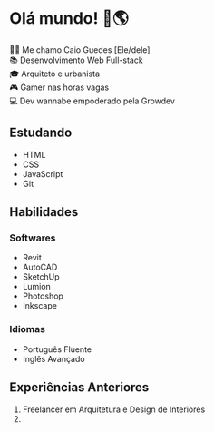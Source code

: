 # Olá mundo! 👋🌎

👨🏻 Me chamo Caio Guedes [Ele/dele] <br>
📚 Desenvolvimento Web Full-stack <br>
🎓 Arquiteto e urbanista <br>
🎮 Gamer nas horas vagas <br>
💻 Dev wannabe empoderado pela Growdev

## Estudando
- HTML
- CSS
- JavaScript
- Git

## Habilidades

### Softwares
- Revit
- AutoCAD
- SketchUp
- Lumion
- Photoshop
- Inkscape

### Idiomas
- Português Fluente
- Inglês Avançado

## Experiências Anteriores
1. Freelancer em Arquitetura e Design de Interiores
2. 

